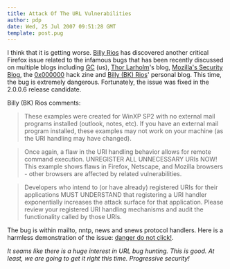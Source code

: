 ```yaml
---
title: Attack Of The URL Vulnerabilities
author: pdp
date: Wed, 25 Jul 2007 09:51:28 GMT
template: post.pug
---
```


I think that it is getting worse. [Billy Rios](http://xs-sniper.com/blog/) has discovered another critical Firefox issue related to the infamous bugs that has been recently discussed on multiple blogs including [GC](/blog/firefox-could-also-be-used-as-the-entry-point) (us), [Thor Larholm](http://larholm.com/2007/07/18/firefox-fixes-internet-explorer-flaw/)'s blog, [Mozilla's Security Blog](http://blog.mozilla.com/security/2007/07/23/related-security-issue-in-url-protocol-handling-on-windows/), the [0x000000](http://www.0x000000.com/?i=401) hack zine and [Billy (BK) Rios](http://xs-sniper.com/blog/2007/07/24/remote-command-execution-in-firefox-2005/)' personal blog. This time, the bug is extremely dangerous. Fortunately, the issue was fixed in the 2.0.0.6 release candidate.

Billy (BK) Rios comments:

> These examples were created for WinXP SP2 with no external mail programs installed (outlook, notes, etc). If you have an external mail program installed, these examples may not work on your machine (as the URI handling may have changed).

> Once again, a flaw in the URI handling behavior allows for remote command execution. UNREGISTER ALL UNNECESSARY URIs NOW! This example shows flaws in Firefox, Netscape, and Mozilla browsers - other browsers are affected by related vulnerabilities.

> Developers who intend to (or have already) registered URIs for their applications MUST UNDERSTAND that registering a URI handler exponentially increases the attack surface for that application. Please review your registered URI handling mechanisms and audit the functionality called by those URIs.

The bug is within mailto, nntp, news and snews protocol handlers. Here is a harmless demonstration of the issue: [danger do not click!](mailto:%00%00../../../../../../windows/system32/cmd).

_It seams like there is a huge interest in URL bug hunting. This is good. At least, we are going to get it right this time. Progressive security!_
